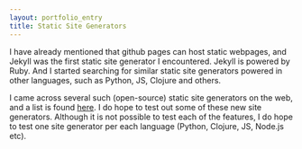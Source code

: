 ```yaml
---
layout: portfolio_entry
title: Static Site Generators
---
```

<p>I have already mentioned that github pages can host static webpages, and Jekyll was the first static site generator I encountered. Jekyll is powered by Ruby. And I started searching for similar static site generators powered in other languages, such as Python, JS, Clojure and others.</p>


<p>I came across several such (open-source) static site generators on the web, and a list is found <a href="https://www.staticgen.com">here</a>. I do hope to test out some of these new site generators. Although it is not possible to test each of the features, I do hope to test one site generator per each language (Python, Clojure, JS, Node.js etc).</p>